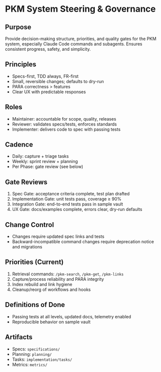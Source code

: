 # PKM System Steering & Governance

## Purpose
Provide decision-making structure, priorities, and quality gates for the PKM system, especially Claude Code commands and subagents. Ensures consistent progress, safety, and simplicity.

## Principles
- Specs-first, TDD always, FR-first
- Small, reversible changes; defaults to dry-run
- PARA correctness > features
- Clear UX with predictable responses

## Roles
- Maintainer: accountable for scope, quality, releases
- Reviewer: validates specs/tests, enforces standards
- Implementer: delivers code to spec with passing tests

## Cadence
- Daily: capture + triage tasks
- Weekly: sprint review + planning
- Per Phase: gate review (see below)

## Gate Reviews
1. Spec Gate: acceptance criteria complete, test plan drafted
2. Implementation Gate: unit tests pass, coverage ≥ 90%
3. Integration Gate: end-to-end tests pass in sample vault
4. UX Gate: docs/examples complete, errors clear, dry-run defaults

## Change Control
- Changes require updated spec links and tests
- Backward-incompatible command changes require deprecation notice and migrations

## Priorities (Current)
1. Retrieval commands: `/pkm-search`, `/pkm-get`, `/pkm-links`
2. Capture/process reliability and PARA integrity
3. Index rebuild and link hygiene
4. Cleanup/reorg of workflows and hooks

## Definitions of Done
- Passing tests at all levels, updated docs, telemetry enabled
- Reproducible behavior on sample vault

## Artifacts
- Specs: `specifications/`
- Planning: `planning/`
- Tasks: `implementation/tasks/`
- Metrics: `metrics/`

